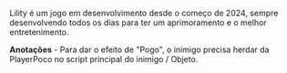 Lility é um jogo em desenvolvimento desde o começo de 2024, sempre desenvolvendo todos os dias para ter um aprimoramento e o melhor entretenimento.

**Anotações**
    - Para dar o efeito de "Pogo", o inimigo precisa herdar da PlayerPoco no script principal do inimigo / Objeto.